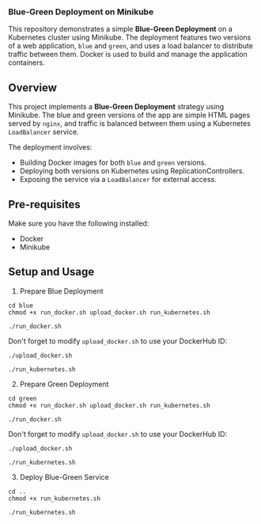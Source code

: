 
###  Blue-Green Deployment on Minikube

This repository demonstrates a simple **Blue-Green Deployment** on a Kubernetes cluster using Minikube. The deployment features two versions of a web application, `blue` and `green`, and uses a load balancer to distribute traffic between them. Docker is used to build and manage the application containers.

## Overview

This project implements a **Blue-Green Deployment** strategy using Minikube. The blue and green versions of the app are simple HTML pages served by `nginx`, and traffic is balanced between them using a Kubernetes `LoadBalancer` service.

The deployment involves:

- Building Docker images for both `blue` and `green` versions.
- Deploying both versions on Kubernetes using ReplicationControllers.
- Exposing the service via a `LoadBalancer` for external access.

## Pre-requisites

Make sure you have the following installed:

- Docker
- Minikube

## Setup and Usage

1. Prepare Blue Deployment
```
cd blue 
chmod +x run_docker.sh upload_docker.sh run_kubernetes.sh 
```

```
./run_docker.sh
```

Don't forget to modify `upload_docker.sh` to use your DockerHub ID:

```
./upload_docker.sh
```

```
./run_kubernetes.sh
```

2. Prepare Green Deployment

```
cd green 
chmod +x run_docker.sh upload_docker.sh run_kubernetes.sh 
```

```
./run_docker.sh
```

Don't forget to modify `upload_docker.sh` to use your DockerHub ID:

```
./upload_docker.sh
```

```
./run_kubernetes.sh
```

3. Deploy Blue-Green Service

```
cd .. 
chmod +x run_kubernetes.sh 
```

```
./run_kubernetes.sh
```
